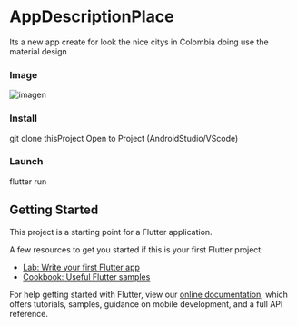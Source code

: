 # AppDescriptionPlace

Its a new app create for look the nice citys in Colombia
doing use the material design

### Image </br>
![imagen](https://user-images.githubusercontent.com/40553244/106745907-c4e71600-65ef-11eb-9364-83b165c90fb9.png)


### Install </br>
git clone thisProject
Open to Project (AndroidStudio/VScode)

### Launch </br>
flutter run

## Getting Started

This project is a starting point for a Flutter application.

A few resources to get you started if this is your first Flutter project:

- [Lab: Write your first Flutter app](https://flutter.dev/docs/get-started/codelab)
- [Cookbook: Useful Flutter samples](https://flutter.dev/docs/cookbook)

For help getting started with Flutter, view our
[online documentation](https://flutter.dev/docs), which offers tutorials,
samples, guidance on mobile development, and a full API reference.
